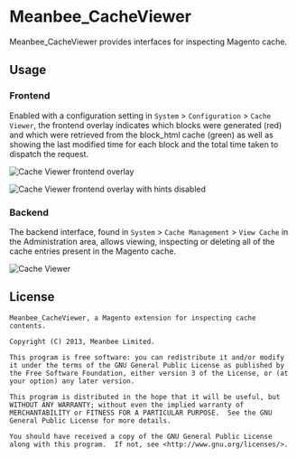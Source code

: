 # Meanbee_CacheViewer

Meanbee_CacheViewer provides interfaces for inspecting Magento cache.

## Usage

### Frontend

Enabled with a configuration setting in `System` > `Configuration` > `Cache Viewer`, the frontend overlay indicates
which blocks were generated (red) and which were retrieved from the block_html cache (green) as well as showing the
last modified time for each block and the total time taken to dispatch the request.

![Cache Viewer frontend overlay](http://f.cl.ly/items/0F2D0s3c0I34210z1e3S/cache-viewer-frontend.png)

![Cache Viewer frontend overlay with hints disabled](http://f.cl.ly/items/0N2t3R0R2a232R3w191L/cache-viewer-frontend-nohints.png)

### Backend

The backend interface, found in `System` > `Cache Management` > `View Cache` in the Administration area, allows
viewing, inspecting or deleting all of the cache entries present in the Magento cache.

![Cache Viewer](http://up.nicksays.co.uk/image/0C1W29041R3y/release_0.1.0.png)

## License

	Meanbee_CacheViewer, a Magento extension for inspecting cache contents.
	
	Copyright (C) 2013, Meanbee Limited.
	
	This program is free software: you can redistribute it and/or modify it under the terms of the GNU General Public License as published by the Free Software Foundation, either version 3 of the License, or (at your option) any later version.
	
	This program is distributed in the hope that it will be useful, but WITHOUT ANY WARRANTY; without even the implied warranty of MERCHANTABILITY or FITNESS FOR A PARTICULAR PURPOSE.  See the GNU General Public License for more details.
	
	You should have received a copy of the GNU General Public License along with this program.  If not, see <http://www.gnu.org/licenses/>.
